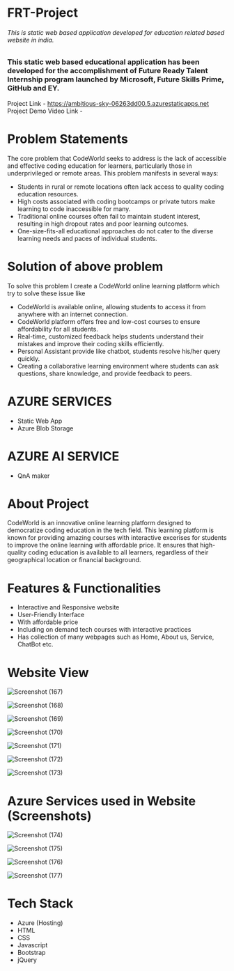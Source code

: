 # FRT-Project
###### This is static web based application developed for education related based website in india.

### This static web based educational application has been developed for the accomplishment of Future Ready Talent Internship program launched by Microsoft, Future Skills Prime, GitHub and EY.

Project Link - https://ambitious-sky-06263dd00.5.azurestaticapps.net
Project Demo Video Link - 

# Problem Statements
The core problem that CodeWorld seeks to address is the lack of accessible and effective coding education for learners, particularly those in underprivileged or remote areas. This problem manifests in several ways:

- Students in rural or remote locations often lack access to quality coding education resources.
- High costs associated with coding bootcamps or private tutors make learning to code inaccessible for many.
- Traditional online courses often fail to maintain student interest, resulting in high dropout rates and poor learning outcomes.
- One-size-fits-all educational approaches do not cater to the diverse learning needs and paces of individual students.

# Solution of above problem
To solve this problem I create a CodeWorld online learning platform which try to solve these issue like 

- CodeWorld is available online, allowing students to access it from anywhere with an internet connection.
- CodeWorld platform offers free and low-cost courses to ensure affordability for all students.
- Real-time, customized feedback helps students understand their mistakes and improve their coding skills efficiently.
- Personal Assistant provide like chatbot, students resolve his/her query quickly.
- Creating a collaborative learning environment where students can ask questions, share knowledge, and provide feedback to peers.


# AZURE SERVICES
- Static Web App
- Azure Blob Storage

# AZURE AI SERVICE
- QnA maker

# About Project

CodeWorld is an innovative online learning platform designed to democratize coding education in the tech field. This learning platform is known for providing amazing courses with interactive excerises for students to improve the online learning with affordable price. It ensures that high-quality coding education is available to all learners, regardless of their geographical location or financial background.

# Features & Functionalities
- Interactive and Responsive website
- User-Friendly Interface
- With affordable price
- Including on demand tech courses with interactive practices
- Has collection of many webpages such as Home, About us, Service, ChatBot etc.

# Website View

![Screenshot (167)](https://github.com/Codes-World/Declare_Input/assets/124446145/69fc3d07-999e-4542-b47b-0bb9432443fb)

![Screenshot (168)](https://github.com/Codes-World/Declare_Input/assets/124446145/c758f3b5-c970-4bdb-9775-f8b8ef29d453)

![Screenshot (169)](https://github.com/Codes-World/Declare_Input/assets/124446145/54ce4f9b-ed05-4933-b0c3-7af68b6633e7)

![Screenshot (170)](https://github.com/Codes-World/Declare_Input/assets/124446145/e419a7d6-1989-4353-8ecd-5cbdb8ffe6da)

![Screenshot (171)](https://github.com/Codes-World/Declare_Input/assets/124446145/57bd6219-891c-4efb-ad02-bb2bf87b3a9f)

![Screenshot (172)](https://github.com/Codes-World/Declare_Input/assets/124446145/b609d38b-2dbb-421e-901e-69229368ad51)

![Screenshot (173)](https://github.com/Codes-World/Declare_Input/assets/124446145/c6281e2a-00e7-4da6-b2bb-2ef6162582cf)

# Azure Services used in Website (Screenshots)

![Screenshot (174)](https://github.com/Codes-World/Declare_Input/assets/124446145/8c382c43-9d12-457d-9f88-cf0c74fdd631)

![Screenshot (175)](https://github.com/Codes-World/Declare_Input/assets/124446145/b3c4f8db-4025-4138-9f10-2d6d32b7d14d)

![Screenshot (176)](https://github.com/Codes-World/Declare_Input/assets/124446145/b7f20d73-7ccf-4106-b958-4359c645dce9)

![Screenshot (177)](https://github.com/Codes-World/Declare_Input/assets/124446145/da95c7ed-cdac-46ef-aca2-7d9cccd88f58)

# Tech Stack

- Azure (Hosting)
- HTML
- CSS
- Javascript
- Bootstrap
- jQuery
